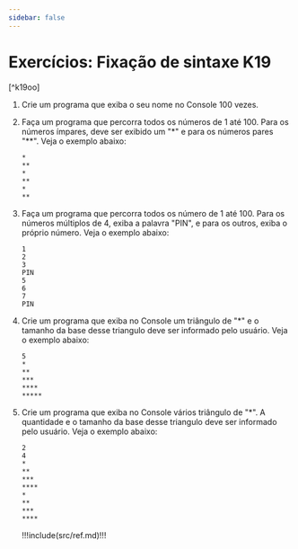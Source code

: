 ```yaml
---
sidebar: false
---
```


# Exercícios: Fixação de sintaxe K19

[^k19oo]

1. Crie um programa que exiba o seu nome no Console 100 vezes.
1. Faça um programa que percorra todos os números de 1 até 100. Para os números ímpares, deve ser exibido um "*" e para os números pares "**". Veja o exemplo abaixo:
    ```
    *
    **
    *
    **
    *
    **
    ```
1. Faça um programa que percorra todos os número de 1 até 100. Para os números múltiplos de 4, exiba a palavra "PIN", e para os outros, exiba o próprio número. Veja o exemplo abaixo:
    ```
    1
    2
    3
    PIN
    5
    6
    7
    PIN
    ```
1. Crie um programa que exiba no Console um triângulo de "*" e o tamanho da base desse triangulo deve ser informado pelo usuário. Veja o exemplo abaixo:
    ```
    5
    *
    **
    ***
    ****
    *****
    ```    
1. Crie um programa que exiba no Console vários triângulo de "*". A quantidade e o tamanho da base desse triangulo deve ser informado pelo usuário. Veja o exemplo abaixo:
    ```
    2
    4
    *
    **
    ***
    ****
    *
    **
    ***
    ****
    ```    
    
    !!!include(src/ref.md)!!!
